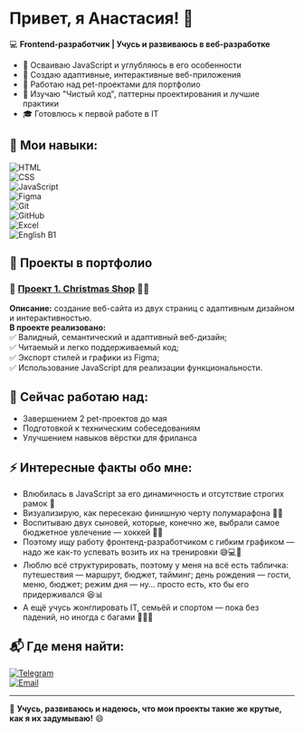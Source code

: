# Привет, я Анастасия! 👋  

💻 **Frontend-разработчик | Учусь и развиваюсь в веб-разработке**  

- 🎯 Осваиваю JavaScript и углубляюсь в его особенности  
- 🎨 Создаю адаптивные, интерактивные веб-приложения  
- 🚀 Работаю над pet-проектами для портфолио  
- 📖 Изучаю "Чистый код", паттерны проектирования и лучшие практики  
- 🎓 Готовлюсь к первой работе в IT  

## 🚀 Мои навыки:
![HTML](https://img.shields.io/badge/-HTML-E34F26?style=flat-square&logo=html5&logoColor=white)  
![CSS](https://img.shields.io/badge/-CSS-1572B6?style=flat-square&logo=css3&logoColor=white)  
![JavaScript](https://img.shields.io/badge/-JavaScript-F7DF1E?style=flat-square&logo=javascript&logoColor=black)  
![Figma](https://img.shields.io/badge/-Figma-F24E1E?style=flat-square&logo=figma&logoColor=white)  
![Git](https://img.shields.io/badge/-Git-F05032?style=flat-square&logo=git&logoColor=white)  
![GitHub](https://img.shields.io/badge/-GitHub-181717?style=flat-square&logo=github&logoColor=white)  
![Excel](https://img.shields.io/badge/-Excel-217346?style=flat-square&logo=microsoft-excel&logoColor=white)  
![English B1](https://img.shields.io/badge/-English_B1-0073CF?style=flat-square&logo=google-translate&logoColor=white)  


## 📌 Проекты в портфолио
### 🔹 [Проект 1. Christmas Shop](https://asyalapa.github.io/pet-christmas-shop/christmas-shop/) 🎄🎁  
**Описание:** создание веб-сайта из двух страниц с адаптивным дизайном и интерактивностью.  
**В проекте реализовано:**  
✅ Валидный, семантический и адаптивный веб-дизайн;  
✅ Читаемый и легко поддерживаемый код;  
✅ Экспорт стилей и графики из Figma;  
✅ Использование JavaScript для реализации функциональности.  

## 🎯 Сейчас работаю над:
- Завершением 2 pet-проектов до мая  
- Подготовкой к техническим собеседованиям  
- Улучшением навыков вёрстки для фриланса  

## ⚡ Интересные факты обо мне:
- Влюбилась в JavaScript за его динамичность и отсутствие строгих рамок  💛
- Визуализирую, как пересекаю финишную черту полумарафона 🏃‍♀️
- Воспитываю двух сыновей, которые, конечно же, выбрали самое бюджетное увлечение — хоккей 🏒💸
- Поэтому ищу работу фронтенд-разработчиком с гибким графиком — надо же как-то успевать возить их на тренировки 😅💻🚗
- Люблю всё структурировать, поэтому у меня на всё есть табличка: путешествия — маршрут, бюджет, тайминг; день рождения — гости, меню, бюджет; режим дня — ну… просто есть, кто бы его придерживался 😆📊
- А ещё учусь жонглировать IT, семьёй и спортом — пока без падений, но иногда с багами 🤹‍♀️💪

## 📬 Где меня найти:
[![Telegram](https://img.shields.io/badge/Telegram-26A5E4?style=flat-square&logo=telegram&logoColor=white)](https://t.me/asyalapa)  
[![Email](https://img.shields.io/badge/Email-D14836?style=flat-square&logo=gmail&logoColor=white)](mailto:asyalapa@mail.ru)

---

🚀 **Учусь, развиваюсь и надеюсь, что мои проекты такие же крутые, как я их задумываю!** 😄 

<!--
**Asyalapa/Asyalapa** is a ✨ _special_ ✨ repository because its `README.md` (this file) appears on your GitHub profile.

Here are some ideas to get you started:

- 🔭 I’m currently working on ...
- 🌱 I’m currently learning ...
- 👯 I’m looking to collaborate on ...
- 🤔 I’m looking for help with ...
- 💬 Ask me about ...
- 📫 How to reach me: ...
- 😄 Pronouns: ...
- ⚡ Fun fact: ...
-->
